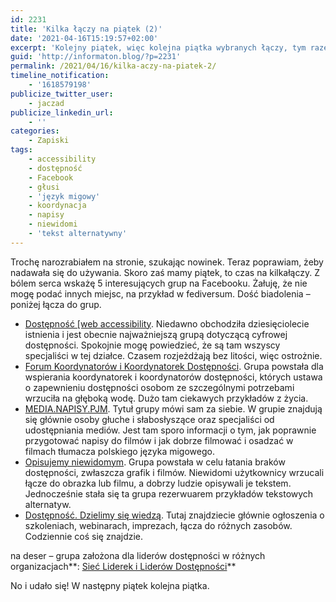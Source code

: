 ```yaml
---
id: 2231
title: 'Kilka łączy na piątek (2)'
date: '2021-04-16T15:19:57+02:00'
excerpt: 'Kolejny piątek, więc kolejna piątka wybranych łączy, tym razem do grup na Facebooku.'
guid: 'http://informaton.blog/?p=2231'
permalink: /2021/04/16/kilka-aczy-na-piatek-2/
timeline_notification:
    - '1618579198'
publicize_twitter_user:
    - jaczad
publicize_linkedin_url:
    - ''
categories:
    - Zapiski
tags:
    - accessibility
    - dostępność
    - Facebook
    - głusi
    - 'język migowy'
    - koordynacja
    - napisy
    - niewidomi
    - 'tekst alternatywny'
---
```


Trochę narozrabiałem na stronie, szukając nowinek. Teraz poprawiam, żeby nadawała się do używania. Skoro zaś mamy piątek, to czas na kilkałączy. Z bólem serca wskażę 5 interesujących grup na Facebooku. Żałuję, że nie mogę podać innych miejsc, na przykład w fediversum. Dość biadolenia – poniżej łącza do grup.

- [Dostępność \[web accessibility](https://www.facebook.com/groups/dostepnosc). Niedawno obchodziła dziesięciolecie istnienia i jest obecnie najważniejszą grupą dotyczącą cyfrowej dostępności. Spokojnie mogę powiedzieć, że są tam wszyscy specjaliści w tej działce. Czasem rozjeżdżają bez litości, więc ostrożnie.
- [Forum Koordynatorów i Koordynatorek Dostępności](https://www.facebook.com/groups/forumkoordynatorowdostepnosci/?multi_permalinks=1893546454132200). Grupa powstała dla wspierania koordynatorek i koordynatorów dostępności, których ustawa o zapewnieniu dostępności osobom ze szczególnymi potrzebami wrzuciła na głęboką wodę. Dużo tam ciekawych przykładów z życia.
- [MEDIA.NAPISY.PJM](https://www.facebook.com/groups/MEDIA.NAPISY.PJM). Tytuł grupy mówi sam za siebie. W grupie znajdują się głównie osoby głuche i słabosłyszące oraz specjaliści od udostępniania mediów. Jest tam sporo informacji o tym, jak poprawnie przygotować napisy do filmów i jak dobrze filmować i osadzać w filmach tłumacza polskiego języka migowego.
- [Opisujemy niewidomym](https://www.facebook.com/groups/opisujemy). Grupa powstała w celu łatania braków dostępności, zwłaszcza grafik i filmów. Niewidomi użytkownicy wrzucali łącze do obrazka lub filmu, a dobrzy ludzie opisywali je tekstem. Jednocześnie stała się ta grupa rezerwuarem przykładów tekstowych alternatyw.
- [Dostępność. Dzielimy się wiedzą](https://www.facebook.com/groups/570068070528923). Tutaj znajdziecie głównie ogłoszenia o szkoleniach, webinarach, imprezach, łącza do różnych zasobów. Codziennie coś się znajdzie.

na deser – grupa założona dla liderów dostępności w różnych organizacjach**: [Sieć Liderek i Liderów Dostępności](https://www.facebook.com/groups/liderki.liderzy.dostepnosci)**

No i udało się! W następny piątek kolejna piątka.
